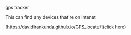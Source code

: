 gps tracker

This can find any devices that're on intenet 

[https://davidirankunda.github.io/GPS_locate/](click here)
